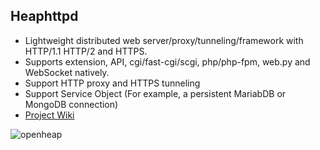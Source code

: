 ## Heaphttpd
* Lightweight distributed web server/proxy/tunneling/framework with HTTP/1.1 HTTP/2 and HTTPS.
* Supports extension, API, cgi/fast-cgi/scgi, php/php-fpm, web.py and WebSocket natively.
* Support HTTP proxy and HTTPS tunneling
* Support Service Object (For example, a persistent MariabDB or MongoDB connection)
* [Project Wiki](https://github.com/uplusware/heaphttpd/wiki/)

![openheap](https://raw.githubusercontent.com/uplusware/heaphttpd/master/doc/heaphttpd.png)
